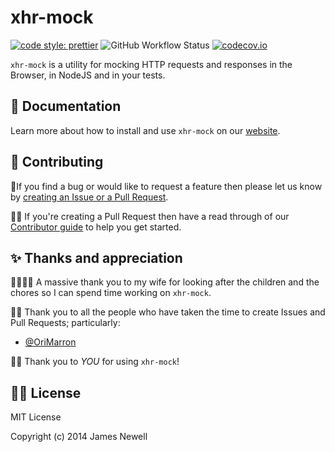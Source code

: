 # xhr-mock

[![code style: prettier](https://img.shields.io/badge/code_style-prettier-ff69b4.svg?style=for-the-badge)](https://github.com/prettier/prettier)
![GitHub Workflow Status](https://img.shields.io/github/workflow/status/jameslnewell/xhr-mock/main/v3.1?style=for-the-badge)
[![codecov.io](https://img.shields.io/codecov/c/github/jameslnewell/xhr-mock/v3.1.svg?style=for-the-badge)](https://codecov.io/github/jameslnewell/xhr-mock/coverage.svg?branch=v3.1&style=for-the-badge)

`xhr-mock` is a utility for mocking HTTP requests and responses in the Browser, in NodeJS and in your tests.

## 📖 Documentation

Learn more about how to install and use `xhr-mock` on our [website](./packages/xhr-mock).

## 💖 Contributing

🐞If you find a bug or would like to request a feature then please let us know by [creating an Issue or a Pull Request]().

👷‍♂️ If you're creating a Pull Request then have a read through of our [Contributor guide]() to help you get started.

## ✨ Thanks and appreciation

👨‍👩‍👧‍👦 A massive thank you to my wife for looking after the children and the chores so I can spend time working on `xhr-mock`.

👷‍♂️ Thank you to all the people who have taken the time to create Issues and Pull Requests; particularly:

- [@OriMarron](https://github.com/OriMarron)

👨‍💻 Thank you to _YOU_ for using `xhr-mock`!

## 👨‍⚖️ License

MIT License

Copyright (c) 2014 James Newell
